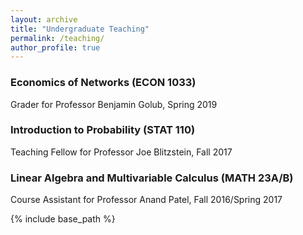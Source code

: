 ```yaml
---
layout: archive
title: "Undergraduate Teaching"
permalink: /teaching/
author_profile: true
---
```


### Economics of Networks (ECON 1033) 
Grader for Professor Benjamin Golub, Spring 2019

### Introduction to Probability (STAT 110)
Teaching Fellow for Professor Joe Blitzstein, Fall 2017

### Linear Algebra and Multivariable Calculus (MATH 23A/B)
Course Assistant for Professor Anand Patel, Fall 2016/Spring 2017

{% include base_path %}


